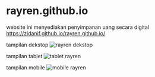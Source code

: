 # rayren.github.io
website ini menyediakan penyimpanan uang secara digital
https://zidanif.github.io/rayren.github.io/


tampilan dekstop
![rayren dekstop](https://user-images.githubusercontent.com/89674966/174430562-a9a91a2d-e4c8-4463-9f0f-8763f1f367f4.png)

tampilan tablet
![tablet rayren](https://user-images.githubusercontent.com/89674966/174430583-728fc61c-634a-4033-92dc-1ee22f9d6a6b.png)

tampilan mobile
![mobile rayren](https://user-images.githubusercontent.com/89674966/174430595-223f44d7-c038-45cb-b7d8-227aaee6ab24.png)
